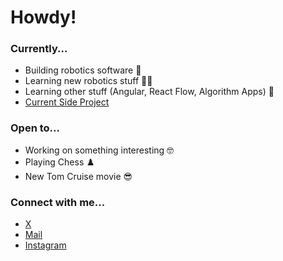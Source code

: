 # Howdy!

### Currently...
- Building robotics software 🤖
- Learning new robotics stuff 🤖🤖
- Learning other stuff (Angular, React Flow, Algorithm Apps) 🔁
- [Current Side Project](https://typezen.vercel.app/)

### Open to...
- Working on something interesting 🤓
- Playing Chess ♟️
- New Tom Cruise movie 😎

### Connect with me...
- [X](https://x.com/ad_codes)
- [Mail](mailto:anuragdhote392@gmail.com)
- [Instagram](https://instagram.com/anuragrdhote) 

